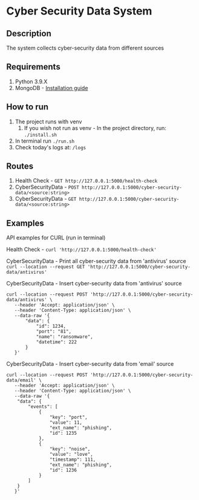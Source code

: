 # Cyber Security Data System

## Description

The system collects cyber-security data from different sources

## Requirements

1. Python 3.9.X
2. MongoDB - [Installation guide](https://docs.mongodb.com/manual/administration/install-community/)

## How to run

1. The project runs with venv
   1. If you wish not run as venv - In the project directory, run: `./install.sh`
2. In terminal run `./run.sh`
3. Check today's logs at: `/logs`

## Routes

1. Health Check - ```GET http://127.0.0.1:5000/health-check```
2. CyberSecurityData - ```POST http://127.0.0.1:5000/cyber-security-data/<source:string>```
3. CyberSecurityData - ```GET http://127.0.0.1:5000/cyber-security-data/<source:string>```

## Examples

API examples for CURL (run in terminal)

Health Check - ```curl 'http://127.0.0.1:5000/health-check'```

CyberSecurityData - Print all cyber-security data from 'antivirus' source ```curl --location --request GET 'http://127.0.0.1:5000/cyber-security-data/antivirus'```

CyberSecurityData - Insert cyber-security data from 'antivirus' source
```
curl --location --request POST 'http://127.0.0.1:5000/cyber-security-data/antivirus' \
   --header 'Accept: application/json' \
   --header 'Content-Type: application/json' \
   --data-raw '{
       "data": {
           "id": 1234,
           "port": "81",
           "name": "ransomware",
           "datetime": 222
       }
   }'
```
CyberSecurityData - Insert cyber-security data from 'email' source
```
curl --location --request POST 'http://127.0.0.1:5000/cyber-security-data/email' \
   --header 'Accept: application/json' \
   --header 'Content-Type: application/json' \
   --data-raw '{
    "data": {
        "events": [
            {
                "key": "port",
                "value": 11,
                "ext_name": "phishing",
                "id": 1235
            },
            {
                "key": "noise",
                "value": "love",
                "timestamp": 111,
                "ext_name": "phishing",
                "id": 1236
            }
        ]
    }
   }'
```